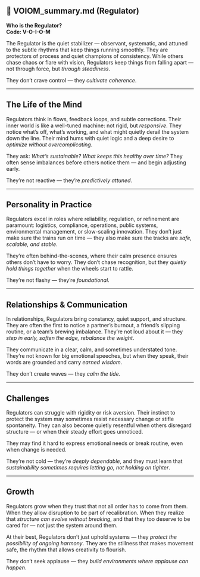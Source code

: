 ## 📄 VOIOM_summary.md (Regulator)

**Who is the Regulator?**  
**Code: V-O-I-O-M**

The Regulator is the quiet stabilizer — observant, systematic, and attuned to the subtle rhythms that keep things running smoothly. They are protectors of process and quiet champions of consistency. While others chase chaos or flare with vision, Regulators keep things from falling apart — not through force, but *through steadiness*.

They don’t crave control — they *cultivate coherence*.

---

## The Life of the Mind

Regulators think in flows, feedback loops, and subtle corrections. Their inner world is like a well-tuned machine: not rigid, but *responsive*. They notice what’s off, what’s working, and what might quietly derail the system down the line. Their mind hums with quiet logic and a deep desire to *optimize without overcomplicating*.

They ask: *What’s sustainable? What keeps this healthy over time?* They often sense imbalances before others notice them — and begin adjusting early.

They’re not reactive — they’re *predictively attuned*.

---

## Personality in Practice

Regulators excel in roles where reliability, regulation, or refinement are paramount: logistics, compliance, operations, public systems, environmental management, or slow-scaling innovation. They don’t just make sure the trains run on time — they also make sure the tracks are *safe, scalable, and stable*.

They’re often behind-the-scenes, where their calm presence ensures others don’t have to worry. They don’t chase recognition, but they *quietly hold things together* when the wheels start to rattle.

They’re not flashy — they’re *foundational*.

---

## Relationships & Communication

In relationships, Regulators bring constancy, quiet support, and structure. They are often the first to notice a partner’s burnout, a friend’s slipping routine, or a team’s brewing imbalance. They’re not loud about it — they *step in early, soften the edge, rebalance the weight*.

They communicate in a clear, calm, and sometimes understated tone. They’re not known for big emotional speeches, but when they speak, their words are grounded and carry *earned wisdom*.

They don’t create waves — they *calm the tide*.

---

## Challenges

Regulators can struggle with rigidity or risk aversion. Their instinct to protect the system may sometimes resist necessary change or stifle spontaneity. They can also become quietly resentful when others disregard structure — or when their steady effort goes unnoticed.

They may find it hard to express emotional needs or break routine, even when change is needed.

They’re not cold — they’re *deeply dependable*, and they must learn that *sustainability sometimes requires letting go, not holding on tighter*.

---

## Growth

Regulators grow when they trust that not all order has to come from them. When they allow disruption to be part of recalibration. When they realize that *structure can evolve without breaking*, and that they too deserve to be cared for — not just the system around them.

At their best, Regulators don’t just uphold systems — they *protect the possibility of ongoing harmony*. They are the stillness that makes movement safe, the rhythm that allows creativity to flourish.

They don’t seek applause — they *build environments where applause can happen*.
